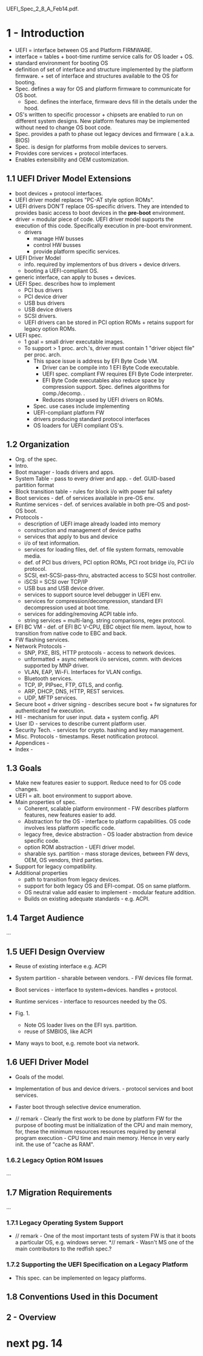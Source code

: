 UEFI_Spec_2_8_A_Feb14.pdf.

# 1 - Introduction

* UEFI = interface between OS and Platform FIRMWARE.
* interface = tables + boot-time runtime service calls for OS loader + OS.
* standard environment for booting OS
* definition of set of interface and structure implemented by the platform firmware. + set of interface and structures available to the OS for booting.
* Spec. defines a way for OS and platform firmware to communicate for OS boot.
  * Spec. defines the interface, firmware devs fill in the details under the hood.
* OS's written to specific processor + chipsets are enabled to run on different system designs. New platform features may be implemented without need to change OS boot code.
* Spec. provides a path to phase out legacy devices and firmware ( a.k.a. BIOS)
* Spec. is design for platforms from mobile devices to servers.
* Provides core services + protocol interfaces.
* Enables extensibility and OEM customization.

## 1.1 UEFI Driver Model Extensions 

* boot devices + protocol interfaces.
* UEFI driver model replaces "PC-AT style option ROMs".
* UEFI drivers DON'T replace OS-specific drivers. They are intended to provides basic access to boot devices in the **pre-boot** environment.
* driver = modular piece of code. UEFI driver model supports the execution of this code. Specifically execution in pre-boot environment.
  * drivers
    * manage HW busses
    * control HW busses
    * provide platform specific services. 
* UEFI Driver Model
  * info. required by implementors of bus drivers + device drivers.
  * booting a UEFI-compliant OS.
* generic interface, can apply to buses + devices.
* UEFI Spec. describes how to implement
  * PCI bus drivers
  * PCI device driver
  * USB bus drivers
  * USB device drivers
  * SCSI drivers.
  * UEFI drivers can be stored in PCI option ROMs + retains support for legacy option ROMs.
* UEFI spec. 
  * 1 goal = small driver executable images. 
  * To support > 1 proc. arch.'s, driver must contain 1 "driver object file" per proc. arch.
    * This space issue is address by EFI Byte Code VM.
      *  Driver can be compile into 1 EFI Byte Code executable.
      * UEFI spec. compliant FW requires EFI Byte Code interpreter.
      * EFI Byte Code executables also reduce space by compression support. Spec. defines algorithms for comp./decomp. .
      * Reduces storage used by UEFI drivers on ROMs.
    * Spec. use cases include implementing
    * UEFI-compliant platform FW
    * drivers producing standard protocol interfaces
    * OS loaders for UEFI compliant OS's.

## 1.2 Organization 
* Org. of the spec.
* Intro.
* Boot manager - loads drivers and apps.
* System Table - pass to every driver and app. - def. GUID-based partition format
* Block transition table - rules for block i/o with power fail safety
* Boot services - def. of services available in pre-OS env.
* Runtime services - def. of services available in both pre-OS and post-OS boot.
* Protocols - 
  * description of UEFI image already loaded into memory
  * construction and management of device paths
  * services that apply to bus and device 
  * i/o of text information.
  * services for loading files, def. of file system formats, removable media.
  * def. of PCI bus drivers, PCI option ROMs, PCI root bridge i/o, PCI i/o protocol.
  * SCSI, ext-SCSI-pass-thru, abstracted access to SCSI host controller.
  * iSCSI = SCSI over TCP/IP
  * USB bus and USB device driver.
  * services to support source level debugger in UEFI env.
  * services for compression/decompression, standard EFI decompression used at boot time.
  * services for adding/removing ACPI table info.
  * string services = multi-lang. string comparisons, regex protocol.
* EFI BC VM - def. of EFI BC V-CPU, EBC object file mem. layout, how to transition from native code to EBC and back.
* FW flashing services.
* Network Protocols -
  * SNP, PXE, BIS, HTTP protocols - access to network devices.
  * unformatted + async network i/o services, comm. with devices supported by MNP driver.
  * VLAN, EAP, Wi-Fi. Interfaces for VLAN configs.
  * Bluetooth services.
  * TCP, IP, PIPsec, FTP, GTLS, and config.
  * ARP, DHCP, DNS, HTTP, REST services.
  * UDP, MFTP services.
* Secure boot + driver signing - describes secure boot + fw signatures for authenticated fw execution.
* HII - mechanism for user input. data + system config. API
* User ID - services to describe current platform user.
* Security Tech. - services for crypto. hashing and key management.
* Misc. Protocols - timestamps. Reset notification protocol.
* Appendices -
* Index -

## 1.3 Goals 

* Make new features easier to support. Reduce need to for OS code changes.
* UEFI = alt. boot environment to support above.
* Main properties of spec.
  * Coherent, scalable platform environment - FW describes platform features, new features easier to add.
  * Abstraction for the OS - interface to platform capabilities. OS code involves less platform specific code.
  * legacy free, device abstraction - OS loader abstraction from device specific code. 
  * option ROM abstraction - UEFI driver model.
  * sharable sys. partition - mass storage devices, between  FW devs, OEM, OS vendors, third parties.
* Support for legacy compatibility.
* Additional properties 
  * path to transition from legacy devices.
  * support for both legacy OS and EFI-compat. OS on same platform.
  * OS neutral value add easier to implement - modular feature addition.
  * Builds on existing adequate standards - e.g. ACPI.
  
## 1.4 Target Audience 

...

## 1.5 UEFI Design Overview 

* Reuse of existing interface e.g. ACPI
* System partition - sharable between vendors. - FW devices file format.
* Boot services - interface to system+devices. handles + protocol.
* Runtime services - interface to resources needed by the OS.

* Fig. 1. 
  * Note OS loader lives on the EFI sys. partition.
  * reuse of SMBIOS, like ACPI

* Many ways to boot, e.g. remote boot via network.
  
## 1.6 UEFI Driver Model 

* Goals of the model.
* Implementation of bus and device drivers. - protocol services  and boot services.
* Faster boot through selective device enumeration.

* // remark - Clearly the first work to be done by platform FW for the purpose of booting must be initialization of the CPU and main memory, for, these the minimum resources resources required by general program execution - CPU time and main memory. Hence in very early init. the use of "cache as RAM".

### 1.6.2 Legacy Option ROM Issues 

...

## 1.7 Migration Requirements 

...

### 1.7.1 Legacy Operating System Support 
* // remark - One of the most important tests of system FW is that it boots a particular OS, e.g. windows server.
*// remark - Wasn't MS one of the main contributors to the redfish spec.?

### 1.7.2 Supporting the UEFI Specification on a Legacy Platform 

* This spec. can be implemented on legacy platforms.

## 1.8 Conventions Used in this Document

## 2 - Overview 

# next pg. 14 

